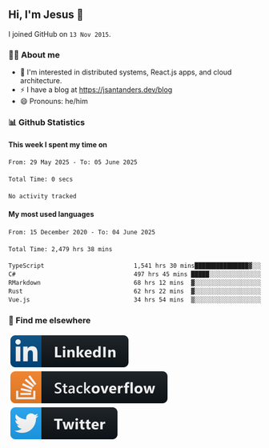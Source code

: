 ## Hi, I'm Jesus 👋

I joined GitHub on `13 Nov 2015`.

<!-- Talking about you -->

### 👨‍💻 About me

- 👦 I'm interested in distributed systems, React.js apps, and cloud architecture.
- ⚡️ I have a blog at <https://jsantanders.dev/blog>
- 😄 Pronouns: he/him

### 📊 Github Statistics

#### This week I spent my time on

<!--START_SECTION:weekly-->

```txt
From: 29 May 2025 - To: 05 June 2025

Total Time: 0 secs

No activity tracked
```

<!--END_SECTION:weekly-->

#### My most used languages

<!--START_SECTION:alltime-->

```txt
From: 15 December 2020 - To: 04 June 2025

Total Time: 2,479 hrs 38 mins

TypeScript                         1,541 hrs 30 mins███████████████▓░░░░░░░░░   62.17 %
C#                                 497 hrs 45 mins █████░░░░░░░░░░░░░░░░░░░░   20.07 %
RMarkdown                          68 hrs 12 mins  ▓░░░░░░░░░░░░░░░░░░░░░░░░   02.75 %
Rust                               62 hrs 22 mins  ▓░░░░░░░░░░░░░░░░░░░░░░░░   02.52 %
Vue.js                             34 hrs 54 mins  ▒░░░░░░░░░░░░░░░░░░░░░░░░   01.41 %
```

<!--END_SECTION:alltime-->

### 📢 Find me elsewhere

<p>
  <a target="_blank" href="https://linkedin.com/in/jsantanders">
    <img src="https://github.com/jsantanders/jsantanders/blob/master/img/linkedin.svg" alt="LinkedIn" style="vertical-align:top; margin:4px">
  </a>
  
  <a target="_blank" href="https://stackoverflow.com/users/7318331/jesus-santander">
    <img src="https://github.com/jsantanders/jsantanders/blob/master/img/stackoverflow.svg" alt="StackOverflow" style="vertical-align:top; margin:4px">
  </a>
  
  <a target="_blank" href="http://twitter.com/jsantanders">
    <img src="https://github.com/jsantanders/jsantanders/blob/master/img/twitter.svg" alt="Twitter" style="vertical-align:top; margin:4px">
  </a>
</p>
